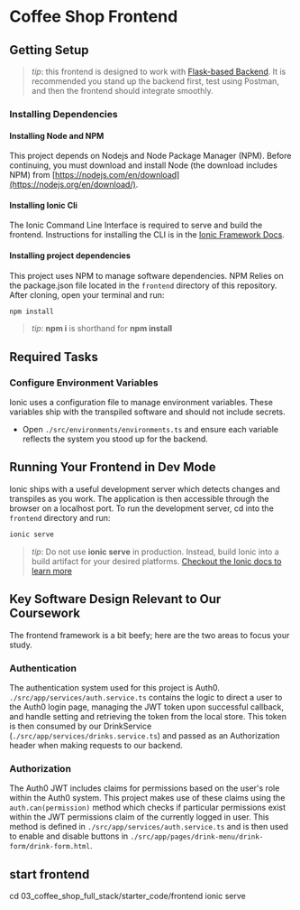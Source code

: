 # Coffee Shop Frontend

## Getting Setup

> _tip_: this frontend is designed to work with [Flask-based Backend](../backend). It is recommended you stand up the backend first, test using Postman, and then the frontend should integrate smoothly.

### Installing Dependencies

#### Installing Node and NPM

This project depends on Nodejs and Node Package Manager (NPM). Before continuing, you must download and install Node (the download includes NPM) from [https://nodejs.com/en/download](https://nodejs.org/en/download/).

#### Installing Ionic Cli

The Ionic Command Line Interface is required to serve and build the frontend. Instructions for installing the CLI is in the [Ionic Framework Docs](https://ionicframework.com/docs/installation/cli).

#### Installing project dependencies

This project uses NPM to manage software dependencies. NPM Relies on the package.json file located in the `frontend` directory of this repository. After cloning, open your terminal and run:

```bash
npm install
```

> _tip_: **npm i** is shorthand for **npm install**

## Required Tasks

### Configure Environment Variables

Ionic uses a configuration file to manage environment variables. These variables ship with the transpiled software and should not include secrets.

- Open `./src/environments/environments.ts` and ensure each variable reflects the system you stood up for the backend.

## Running Your Frontend in Dev Mode

Ionic ships with a useful development server which detects changes and transpiles as you work. The application is then accessible through the browser on a localhost port. To run the development server, cd into the `frontend` directory and run:

```bash
ionic serve
```

> _tip_: Do not use **ionic serve** in production. Instead, build Ionic into a build artifact for your desired platforms.
> [Checkout the Ionic docs to learn more](https://ionicframework.com/docs/cli/commands/build)

## Key Software Design Relevant to Our Coursework

The frontend framework is a bit beefy; here are the two areas to focus your study.

### Authentication

The authentication system used for this project is Auth0. `./src/app/services/auth.service.ts` 
contains the logic to direct a user to the Auth0 login page, managing the JWT token upon successful callback, 
and handle setting and retrieving the token from the local store. This token is then consumed 
by our DrinkService (`./src/app/services/drinks.service.ts`) and passed as an Authorization header when making 
requests to our backend.

### Authorization

The Auth0 JWT includes claims for permissions based on the user's role within the Auth0 system. This project makes use 
of these claims using the `auth.can(permission)` method which checks if particular permissions exist within the JWT 
permissions claim of the currently logged in user. This method is defined in  `./src/app/services/auth.service.ts` and 
is then used to enable and disable buttons in `./src/app/pages/drink-menu/drink-form/drink-form.html`.


## start frontend
cd 03_coffee_shop_full_stack/starter_code/frontend
ionic serve